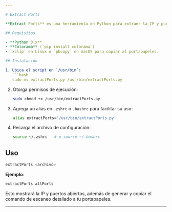 ```yaml
---

# Extract Ports

**Extract Ports** es una herramienta en Python para extraer la IP y puertos abiertos desde archivos de salida `nmap` en formato `-oG`, generando un comando `nmap` para escaneo detallado y copiándolo al portapapeles.

## Requisitos

- **Python 3.x**
- **Colorama** (`pip install colorama`)
- `xclip` en Linux o `pbcopy` en macOS para copiar al portapapeles.

## Instalación

1. Ubica el script en `/usr/bin`:
   ```bash
   sudo mv extractPorts.py /usr/bin/extractPorts.py
   ```
   
2. Otorga permisos de ejecución:
   ```bash
   sudo chmod +x /usr/bin/extractPorts.py
   ```

3. Agrega un alias en `.zshrc` o `.bashrc` para facilitar su uso:
   ```bash
   alias extractPorts='/usr/bin/extractPorts.py'
   ```

4. Recarga el archivo de configuración:
   ```bash
   source ~/.zshrc   # o source ~/.bashrc
   ```

## Uso

```bash
extractPorts <archivo>
```

**Ejemplo**:
```bash
extractPorts allPorts
```

Esto mostrará la IP y puertos abiertos, además de generar y copiar el comando de escaneo detallado a tu portapapeles.

---
```

